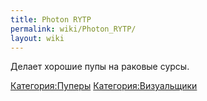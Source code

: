 ```yaml
---
title: Photon RYTP
permalink: wiki/Photon_RYTP/
layout: wiki
---
```


Делает хорошие пупы на раковые сурсы.

[Категория:Пуперы](Категория:Пуперы "wikilink")
[Категория:Визуальщики](Категория:Визуальщики "wikilink")
